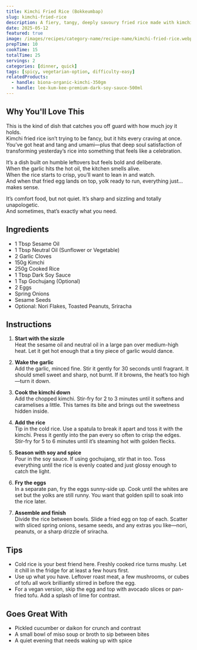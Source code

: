 ```yaml
---
title: Kimchi Fried Rice (Bokkeumbap)
slug: kimchi-fried-rice
description: A fiery, tangy, deeply savoury fried rice made with kimchi, garlic, and soy sauce—finished with a crispy fried egg and a drizzle of sesame oil.
date: 2025-05-12
featured: true
image: /images/recipes/category-name/recipe-name/kimchi-fried-rice.webp
prepTime: 10
cookTime: 15
totalTime: 25
servings: 2
categories: [dinner, quick]
tags: [spicy, vegetarian-option, difficulty-easy]
relatedProducts:
  - handle: biona-organic-kimchi-350gm
  - handle: lee-kum-kee-premium-dark-soy-sauce-500ml
---
```


## Why You'll Love This

This is the kind of dish that catches you off guard with how much joy it holds.  
Kimchi fried rice isn’t trying to be fancy, but it hits every craving at once.  
You’ve got heat and tang and umami—plus that deep soul satisfaction of transforming yesterday’s rice into something that feels like a celebration.

It’s a dish built on humble leftovers but feels bold and deliberate.  
When the garlic hits the hot oil, the kitchen smells alive.  
When the rice starts to crisp, you’ll want to lean in and watch.  
And when that fried egg lands on top, yolk ready to run, everything just... makes sense.

It’s comfort food, but not quiet. It’s sharp and sizzling and totally unapologetic.  
And sometimes, that’s exactly what you need.

## Ingredients

- 1 Tbsp Sesame Oil  
- 1 Tbsp Neutral Oil (Sunflower or Vegetable)  
- 2 Garlic Cloves  
- 150g Kimchi  
- 250g Cooked Rice  
- 1 Tbsp Dark Soy Sauce  
- 1 Tsp Gochujang (Optional)  
- 2 Eggs  
- Spring Onions  
- Sesame Seeds  
- Optional: Nori Flakes, Toasted Peanuts, Sriracha

## Instructions

1. **Start with the sizzle**  
   Heat the sesame oil and neutral oil in a large pan over medium-high heat. Let it get hot enough that a tiny piece of garlic would dance.

2. **Wake the garlic**  
   Add the garlic, minced fine. Stir it gently for 30 seconds until fragrant. It should smell sweet and sharp, not burnt. If it browns, the heat’s too high—turn it down.

3. **Cook the kimchi down**  
   Add the chopped kimchi. Stir-fry for 2 to 3 minutes until it softens and caramelises a little. This tames its bite and brings out the sweetness hidden inside.

4. **Add the rice**  
   Tip in the cold rice. Use a spatula to break it apart and toss it with the kimchi. Press it gently into the pan every so often to crisp the edges. Stir-fry for 5 to 6 minutes until it’s steaming hot with golden flecks.

5. **Season with soy and spice**  
   Pour in the soy sauce. If using gochujang, stir that in too. Toss everything until the rice is evenly coated and just glossy enough to catch the light.

6. **Fry the eggs**  
   In a separate pan, fry the eggs sunny-side up. Cook until the whites are set but the yolks are still runny. You want that golden spill to soak into the rice later.

7. **Assemble and finish**  
   Divide the rice between bowls. Slide a fried egg on top of each. Scatter with sliced spring onions, sesame seeds, and any extras you like—nori, peanuts, or a sharp drizzle of sriracha.

## Tips

- Cold rice is your best friend here. Freshly cooked rice turns mushy. Let it chill in the fridge for at least a few hours first.
- Use up what you have. Leftover roast meat, a few mushrooms, or cubes of tofu all work brilliantly stirred in before the egg.
- For a vegan version, skip the egg and top with avocado slices or pan-fried tofu. Add a splash of lime for contrast.

## Goes Great With

- Pickled cucumber or daikon for crunch and contrast  
- A small bowl of miso soup or broth to sip between bites  
- A quiet evening that needs waking up with spice 